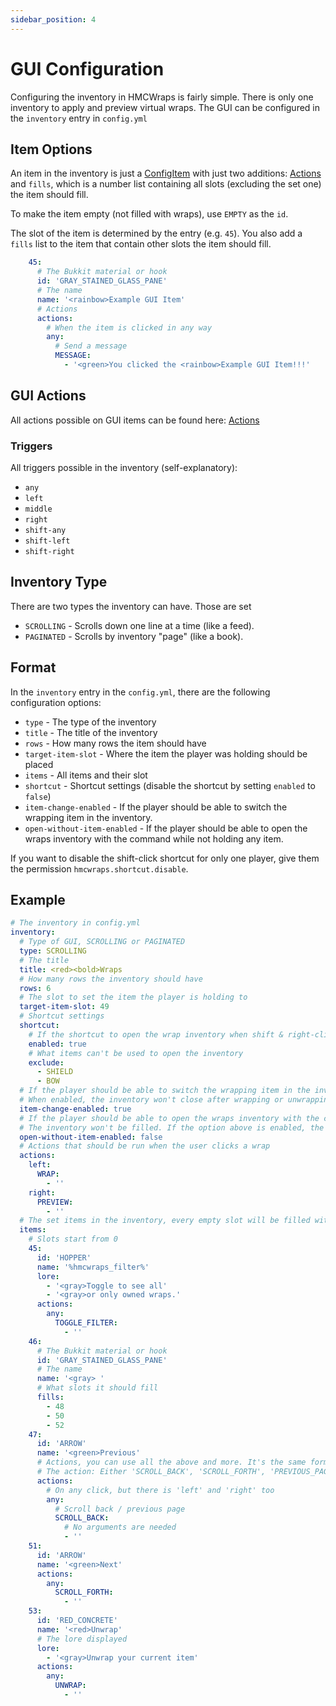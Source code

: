 ```yaml
---
sidebar_position: 4
---
```


# GUI Configuration

Configuring the inventory in HMCWraps is fairly simple. There is only one inventory to apply and preview virtual wraps.
The GUI can be configured in the `inventory` entry in `config.yml`

## Item Options
An item in the inventory is just a [ConfigItem](https://docs.hibiscusmc.com/hmcwraps/config/item) with just two additions: [Actions](https://docs.hibiscusmc.com/hmcwraps/config/actioms) and `fills`, which is a number list containing all slots (excluding the set one) the item should fill.

To make the item empty (not filled with wraps), use `EMPTY` as the `id`.

The slot of the item is determined by the entry (e.g. `45`).
You also add a `fills` list to the item that contain other slots the item should fill.
```yaml
    45:
      # The Bukkit material or hook
      id: 'GRAY_STAINED_GLASS_PANE'
      # The name
      name: '<rainbow>Example GUI Item'
      # Actions
      actions:
        # When the item is clicked in any way
        any: 
          # Send a message
          MESSAGE:
            - '<green>You clicked the <rainbow>Example GUI Item!!!'
```

## GUI Actions
All actions possible on GUI items can be found here: [Actions](https://docs.hibiscusmc.com/hmcwraps/config/actions)

### Triggers
All triggers possible in the inventory (self-explanatory):
- `any`
- `left`
- `middle`
- `right`
- `shift-any`
- `shift-left`
- `shift-right`

## Inventory Type
There are two types the inventory can have. Those are set
- `SCROLLING` - Scrolls down one line at a time (like a feed).
- `PAGINATED` - Scrolls by inventory "page" (like a book).

## Format
In the `inventory` entry in the `config.yml`, there are the following configuration options: 
- `type` - The type of the inventory
- `title` - The title of the inventory
- `rows` - How many rows the item should have
- `target-item-slot` - Where the item the player was holding should be placed
- `items` - All items and their slot
- `shortcut` - Shortcut settings (disable the shortcut by setting `enabled` to `false`)
- `item-change-enabled` - If the player should be able to switch the wrapping item in the inventory.
- `open-without-item-enabled` - If the player should be able to open the wraps inventory with the command while not holding any item.

If you want to disable the shift-click shortcut for only one player, give them the permission `hmcwraps.shortcut.disable`.

## Example
```yaml
# The inventory in config.yml
inventory:
  # Type of GUI, SCROLLING or PAGINATED
  type: SCROLLING
  # The title
  title: <red><bold>Wraps
  # How many rows the inventory should have
  rows: 6
  # The slot to set the item the player is holding to
  target-item-slot: 49
  # Shortcut settings
  shortcut:
    # If the shortcut to open the wrap inventory when shift & right-clicking should be enabled
    enabled: true
    # What items can't be used to open the inventory
    exclude: 
      - SHIELD
      - BOW
  # If the player should be able to switch the wrapping item in the inventory.
  # When enabled, the inventory won't close after wrapping or unwrapping.
  item-change-enabled: true
  # If the player should be able to open the wraps inventory with the command while not holding any item.
  # The inventory won't be filled. If the option above is enabled, the player can then click the item to wrap.
  open-without-item-enabled: false
  # Actions that should be run when the user clicks a wrap
  actions:
    left:
      WRAP:
        - ''
    right:
      PREVIEW:
        - ''
  # The set items in the inventory, every empty slot will be filled with wraps
  items:
    # Slots start from 0
    45:
      id: 'HOPPER'
      name: '%hmcwraps_filter%'
      lore:
        - '<gray>Toggle to see all'
        - '<gray>or only owned wraps.'
      actions:
        any:
          TOGGLE_FILTER:
            - ''
    46:
      # The Bukkit material or hook
      id: 'GRAY_STAINED_GLASS_PANE'
      # The name
      name: '<gray> '
      # What slots it should fill
      fills:
        - 48
        - 50
        - 52
    47:
      id: 'ARROW'
      name: '<green>Previous'
      # Actions, you can use all the above and more. It's the same format as the actions in the wraps.
      # The action: Either 'SCROLL_BACK', 'SCROLL_FORTH', 'PREVIOUS_PAGE', 'NEXT_PAGE', 'UNWRAP' to unwrap the current item, 'CLOSE' to close the inventory
      actions:
        # On any click, but there is 'left' and 'right' too
        any:
          # Scroll back / previous page
          SCROLL_BACK:
            # No arguments are needed
            - ''
    51:
      id: 'ARROW'
      name: '<green>Next'
      actions:
        any:
          SCROLL_FORTH:
            - ''
    53:
      id: 'RED_CONCRETE'
      name: '<red>Unwrap'
      # The lore displayed
      lore:
        - '<gray>Unwrap your current item'
      actions:
        any:
          UNWRAP:
            - ''
```
